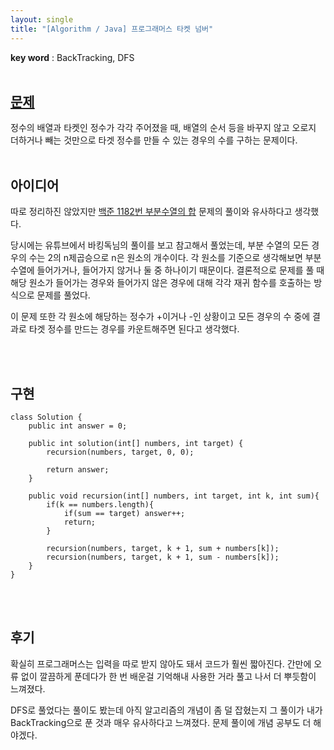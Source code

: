 ```yaml
---
layout: single
title: "[Algorithm / Java] 프로그래머스 타켓 넘버"
---
```


**key word** : BackTracking, DFS
<br><br>

## [문제](https://programmers.co.kr/learn/courses/30/lessons/43165)

정수의 배열과 타켓인 정수가 각각 주어졌을 때, 배열의 순서 등을 바꾸지 않고 오로지 더하거나 빼는 것만으로 타겟 정수를 만들 수 있는 경우의 수를 구하는 문제이다.
<br><br>

## 아이디어

따로 정리하진 않았지만 [백준 1182번 부분수열의 합](https://www.acmicpc.net/problem/1182) 문제의 풀이와 유사하다고 생각했다.

당시에는 유튜브에서 바킹독님의 풀이를 보고 참고해서 풀었는데, 부분 수열의 모든 경우의 수는 2의 n제곱승으로 n은 원소의 개수이다. 각 원소를 기준으로 생각해보면 부분수열에 들어가거나, 들어가지 않거나 둘 중 하나이기 때문이다. 결론적으로 문제를 풀 때 해당 원소가 들어가는 경우와 들어가지 않은 경우에 대해 각각 재귀 함수를 호출하는 방식으로 문제를 풀었다.

이 문제 또한 각 원소에 해당하는 정수가 +이거나 -인 상황이고 모든 경우의 수 중에 결과로 타겟 정수를 만드는 경우를 카운트해주면 된다고 생각했다.

<br><br>

## 구현

```
class Solution {
    public int answer = 0;

    public int solution(int[] numbers, int target) {
        recursion(numbers, target, 0, 0);

        return answer;
    }

    public void recursion(int[] numbers, int target, int k, int sum){
        if(k == numbers.length){
            if(sum == target) answer++;
            return;
        }

        recursion(numbers, target, k + 1, sum + numbers[k]);
        recursion(numbers, target, k + 1, sum - numbers[k]);
    }
}
```

<br><br>

## 후기

확실히 프로그래머스는 입력을 따로 받지 않아도 돼서 코드가 훨씬 짧아진다. 간만에 오류 없이 깔끔하게 푼데다가 한 번 배운걸 기억해내 사용한 거라 풀고 나서 더 뿌듯함이 느껴졌다.

DFS로 풀었다는 풀이도 봤는데 아직 알고리즘의 개념이 좀 덜 잡혔는지 그 풀이가 내가 BackTracking으로 푼 것과 매우 유사하다고 느껴졌다. 문제 풀이에 개념 공부도 더 해야겠다.
